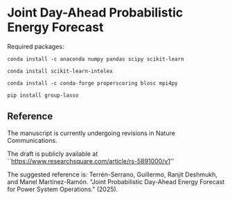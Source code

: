 # Joint Day-Ahead Probabilistic Energy Forecast


Required packages:

``conda install -c anaconda numpy pandas scipy scikit-learn`` 

``conda install scikit-learn-intelex``

``conda install -c conda-forge properscoring blosc mpi4py``

``pip install group-lasso``

## Reference

The manuscript is currently undergoing revisions in Nature Communications.

The draft is publicly available at ``https://www.researchsquare.com/article/rs-5891000/v1''

The suggested reference is: 
Terrén-Serrano, Guillermo, Ranjit Deshmukh, and Manel Martínez-Ramón. "Joint Probabilistic Day-Ahead Energy Forecast for Power System Operations." (2025).

